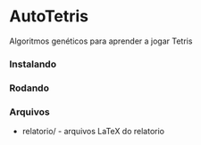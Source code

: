 # AutoTetris
Algoritmos genéticos para aprender a jogar Tetris

### Instalando


### Rodando


### Arquivos

- relatorio/ - arquivos LaTeX do relatorio
